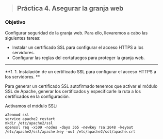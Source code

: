 > ## Práctica 4. Asegurar la granja web
###  **Objetivo**
Configurar seguridad de la granja web. Para ello, llevaremos a cabo las siguientes tareas:
- Instalar un certificado SSL para configurar el acceso HTTPS a los servidores.
- Configurar las reglas del cortafuegos para proteger la granja web.

------------------------------------------------------------------------------------


**1. 1. Instalación de un certificado SSL para configurar el acceso HTTPS a los servidores. **

Para generar un certificado SSL autofirmado tenemos que activar el módulo SSL de Apache, generar los certificados y especificarle la ruta a los certificados en la configuración.

Activamos el módulo SSL:

	a2enmod ssl
	service apache2 restart
	mkdir /etc/apache2/ssl
	openssl req -x509 -nodes -days 365 -newkey rsa:2048 -keyout /etc/apache2/ssl/apache.key -out /etc/apache2/ssl/apache.crt